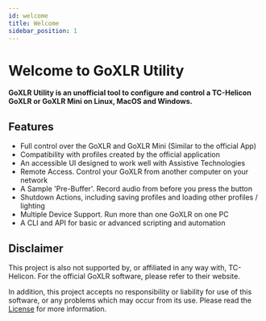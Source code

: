 ```yaml
---
id: welcome
title: Welcome
sidebar_position: 1
---
```


# Welcome to GoXLR Utility

**GoXLR Utility is an unofficial tool to configure
and control a TC-Helicon GoXLR or GoXLR Mini on Linux, MacOS and Windows.**

## Features

- Full control over the GoXLR and GoXLR Mini (Similar to the official App)
- Compatibility with profiles created by the official application
- An accessible UI designed to work well with Assistive Technologies
- Remote Access. Control your GoXLR from another computer on your network
- A Sample 'Pre-Buffer'. Record audio from before you press the button
- Shutdown Actions, including saving profiles and loading other profiles / lighting
- Multiple Device Support. Run more than one GoXLR on one PC
- A CLI and API for basic or advanced scripting and automation

## Disclaimer

This project is also not supported by, or affiliated in any way with, TC-Helicon.
For the official GoXLR software, please refer to their website.

In addition, this project accepts no responsibility or liability for use of this software,
or any problems which may occur from its use. Please read the [License](./license) for more information.